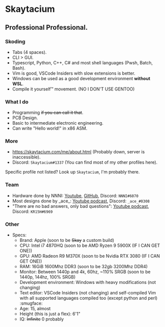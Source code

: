 # Skaytacium

## Professional Professional.

### Skoding

- Tabs (4 spaces).
- CLI > GUI.
- Typescript, Python, C++, C# and most shell languages (Pwsh, Batch, Bash).
- Vim is good, VSCode Insiders with slow extensions is better.
- Windows can be used as a good development environment **without WSL**.
- Compile it yourself™ movement. (NO I DON'T USE GENTOO)

### What I do

- Programming ~~if you can call it that~~.
- PCB Design.
- Basic to intermediate electronic engineering.
- Can write "Hello world!" in x86 ASM.

### More

- https://skaytacium.com/me/about.html (Probably down, server is inaccessible).
- Discord: `Skaytacium#1337` (You can find most of my other profiles here).

Specific profile not listed? Look up `Skaytacium`, I'm probably there.

### Team

- Hardware done by NNNI: [Youtube](https://www.youtube.com/NNNILabs), [GitHub](https://github.com/NNNIIndia), Discord: `NNNI#6070`
- Most designs done by \_ace\_: [Youtube podcast](https://www.youtube.com/channel/UCzQfc40tFLIctUjtLr5wMFQ), Discord: `_ace_#0308`
- "There are no bad answers, only bad questions": [Youtube podcast](https://www.youtube.com/channel/UCzQfc40tFLIctUjtLr5wMFQ), Discord: `KR15H#6969`

### Other

- Specs:
  - Brand: Apple (soon to be ~~Skay~~ a custom build)
  - CPU: Intel i7 4870HQ (soon to be AMD Ryzen 9 5900X (IF I CAN GET ONE))
  - GPU: AMD Radeon R9 M370X (soon to be Nvidia RTX 3080 (IF I CAN GET ONE))
  - RAM: 16GiB 1600Mhz DDR3 (soon to be 32gb 3200Mhz DDR4)
  - Monitor: Between 1440p and 4k, 60hz, ~110% SRGB (soon to be 1440p, 144hz, 100% SRGB)
  - Development environment: Windows with heavy modifications (not changing)
  - Text editor: VSCode Insiders (not changing) and self-compiled Vim with all supported languages compiled too (except python and perl) :smugface:
  - Age: 15, almost
  - Height (this is just a flex): 6'1"
  - IQ: ~~Infinite~~ 0 probably
